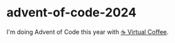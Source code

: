 # advent-of-code-2024

I'm doing Advent of Code this year with [☕️ Virtual Coffee](https://virtualcoffee.io).
